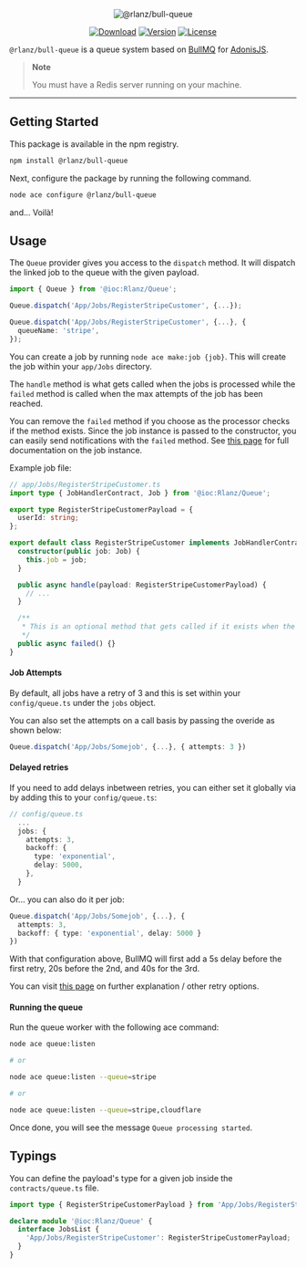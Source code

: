 <p align="center">
  <img src="https://github-production-user-asset-6210df.s3.amazonaws.com/2793951/249391043-4d65a757-b8cb-47de-b197-774df2cf0837.png" alt="@rlanz/bull-queue">
</p>

<p align="center">
  <a href="https://www.npmjs.com/package/@rlanz/bull-queue"><img src="https://img.shields.io/npm/dm/@rlanz/bull-queue.svg?style=flat-square" alt="Download"></a>
  <a href="https://www.npmjs.com/package/@rlanz/bull-queue"><img src="https://img.shields.io/npm/v/@rlanz/bull-queue.svg?style=flat-square" alt="Version"></a>
  <a href="https://opensource.org/licenses/MIT"><img src="https://img.shields.io/npm/l/@rlanz/bull-queue.svg?style=flat-square" alt="License"></a>
</p>

`@rlanz/bull-queue` is a queue system based on [BullMQ](https://github.com/taskforcesh/bullmq)
for [AdonisJS](https://adonisjs.com/).

> **Note**
>
> You must have a Redis server running on your machine.

---

## Getting Started

This package is available in the npm registry.

```bash
npm install @rlanz/bull-queue
```

Next, configure the package by running the following command.

```bash
node ace configure @rlanz/bull-queue
```

and... Voilà!

## Usage

The `Queue` provider gives you access to the `dispatch` method.
It will dispatch the linked job to the queue with the given payload.

```ts
import { Queue } from '@ioc:Rlanz/Queue';

Queue.dispatch('App/Jobs/RegisterStripeCustomer', {...});

Queue.dispatch('App/Jobs/RegisterStripeCustomer', {...}, {
  queueName: 'stripe',
});
```

You can create a job by running `node ace make:job {job}`.
This will create the job within your `app/Jobs` directory.

The `handle` method is what gets called when the jobs is processed while
the `failed` method is called when the max attempts of the job has been reached.

You can remove the `failed` method if you choose as the processor checks if the method exists.
Since the job instance is passed to the constructor, you can easily send notifications with the `failed` method. See [this page](https://api.docs.bullmq.io/classes/Job.html) for full documentation on the job instance.

Example job file:

```ts
// app/Jobs/RegisterStripeCustomer.ts
import type { JobHandlerContract, Job } from '@ioc:Rlanz/Queue';

export type RegisterStripeCustomerPayload = {
  userId: string;
};

export default class RegisterStripeCustomer implements JobHandlerContract {
  constructor(public job: Job) {
    this.job = job;
  }

  public async handle(payload: RegisterStripeCustomerPayload) {
    // ...
  }

  /**
   * This is an optional method that gets called if it exists when the retries has exceeded and is marked failed.
   */
  public async failed() {}
}
```

#### Job Attempts

By default, all jobs have a retry of 3 and this is set within your `config/queue.ts` under the `jobs` object.

You can also set the attempts on a call basis by passing the overide as shown below:

```ts
Queue.dispatch('App/Jobs/Somejob', {...}, { attempts: 3 })
```

#### Delayed retries

If you need to add delays inbetween retries, you can either set it globally via by adding this to your `config/queue.ts`:

```ts
// config/queue.ts
  ...
  jobs: {
    attempts: 3,
    backoff: {
      type: 'exponential',
      delay: 5000,
    },
  }
```

Or... you can also do it per job:

```ts
Queue.dispatch('App/Jobs/Somejob', {...}, {
  attempts: 3,
  backoff: { type: 'exponential', delay: 5000 }
})
```

With that configuration above, BullMQ will first add a 5s delay before the first retry, 20s before the 2nd, and 40s for the 3rd.

You can visit [this page](https://docs.bullmq.io/guide/retrying-failing-jobs) on further explanation / other retry options.

#### Running the queue

Run the queue worker with the following ace command:

```bash
node ace queue:listen

# or

node ace queue:listen --queue=stripe

# or

node ace queue:listen --queue=stripe,cloudflare
```

Once done, you will see the message `Queue processing started`.

## Typings

You can define the payload's type for a given job inside the `contracts/queue.ts` file.

```ts
import type { RegisterStripeCustomerPayload } from 'App/Jobs/RegisterStripeCustomer';

declare module '@ioc:Rlanz/Queue' {
  interface JobsList {
    'App/Jobs/RegisterStripeCustomer': RegisterStripeCustomerPayload;
  }
}
```